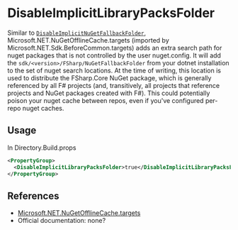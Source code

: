 # DisableImplicitLibraryPacksFolder

Similar to [`DisableImplicitNuGetFallbackFolder`](./DisableImplicitNuGetFallbackFolder.md), Microsoft.NET.NuGetOfflineCache.targets (imported by Microsoft.NET.Sdk.BeforeCommon.targets) adds an extra search path for nuget packages that is not controlled by the user nuget.config. It will add the `sdk/<version>/FSharp/NuGetFallbackFolder` from your dotnet installation to the set of nuget search locations. At the time of writing, this location is used to distribute the FSharp.Core NuGet package, which is generally referenced by all F# projects (and, transitively, all projects that reference projects and NuGet packages created with F#). This could potentially poison your nuget cache between repos, even if you've configured per-repo nuget caches.


## Usage

In Directory.Build.props

```xml
<PropertyGroup>
  <DisableImplicitLibraryPacksFolder>true</DisableImplicitLibraryPacksFolder>
</PropertyGroup>
```

## References
- [Microsoft.NET.NuGetOfflineCache.targets](https://github.com/dotnet/sdk/blob/main/src/Tasks/Microsoft.NET.Build.Tasks/targets/Microsoft.NET.NuGetOfflineCache.targets)
- Official documentation: none?